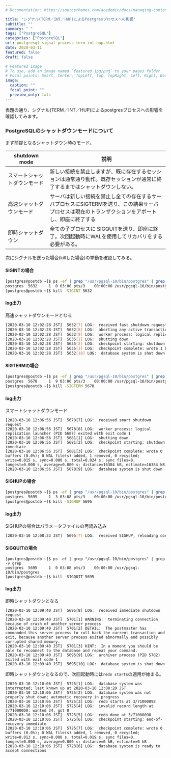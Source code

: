 ```yaml
---
# Documentation: https://sourcethemes.com/academic/docs/managing-content/

title: "シグナル(TERM／INT／HUP)によるPostgresプロセスへの影響"
subtitle: ""
summary: " "
tags: ["PostgreSQL"]
categories: ["PostgreSQL"]
url: postgresql-signal-process-term-int-hup.html
date: 2020-03-11
featured: false
draft: false

# Featured image
# To use, add an image named `featured.jpg/png` to your pages folder.
# Focal points: Smart, Center, TopLeft, Top, TopRight, Left, Right, BottomLeft, Bottom, BottomRight.
image:
  caption: ""
  focal_point: ""
  preview_only: fals
---
```


表題の通り、シグナル(TERM／INT／HUP)によるpostgresプロセスへの影響を確認してみます。

### PostgreSQLのシャットダウンモードについて

まず前提となるシャットダウン時のモード。

| shutdown mode                | 説明                                                         |
| ---------------------------- | ------------------------------------------------------------ |
| スマートシャットダウンモード | 新しい接続を禁止しますが、既に存在するセッションは通常通り動作。既存セッションが通常に終了するまではシャットダウンしない。 |
| 高速シャットダウンモード     | サーバは新しい接続を禁止し全ての存在するサーバプロセスにSIGTERMを送り、この結果サーバプロセスは現在のトランザクションをアボートし、即座に終了する |
| 即時シャットダウン           | 全ての子プロセスに SIGQUITを送り、即座に終了。次回起動時にWALを使用してリカバリをする必要がある。 |

次にシグナルを送った場合(killした場合)の挙動を確認してみる。

#### SIGINTの場合

```sh
[postgres@postdb ~]$ ps -ef | grep "/usr/pgsql-10/bin/postgres" | grep -v grep
postgres  5632     1  0 03:00 pts/3    00:00:00 /usr/pgsql-10/bin/postgres
[postgres@postdb ~]$ kill -SIGINT 5632
```

#### log出力

高速シャットダウンモードとなる

```sh
[2020-03-10 12:02:28 JST]  5632[7] LOG:  received fast shutdown request
[2020-03-10 12:02:28 JST]  5632[8] LOG:  aborting any active transactions
[2020-03-10 12:02:28 JST]  5632[9] LOG:  worker process: logical replication launcher (PID 5641) exited with exit code 1
[2020-03-10 12:02:28 JST]  5635[1] LOG:  shutting down
[2020-03-10 12:02:28 JST]  5635[2] LOG:  checkpoint starting: shutdown immediate
[2020-03-10 12:02:28 JST]  5635[3] LOG:  checkpoint complete: wrote 1 buffers (0.0%); 0 WAL file(s) added, 10 removed, 0 recycled; write=0.015 s, sync=0.000 s, total=0.046 s; sync files=1, longest=0.000 s, average=0.000 s; distance=16384 kB, estimate=16384 kB
[2020-03-10 12:02:28 JST]  5632[10] LOG:  database system is shut down
```

#### SIGTERMの場合

```sh
[postgres@postdb ~]$ ps -ef | grep "/usr/pgsql-10/bin/postgres" | grep -v grep
postgres  5678     1  9 03:06 pts/3    00:00:00 /usr/pgsql-10/bin/postgres
[postgres@postdb ~]$ kill -SIGTERM 5678
```

#### log出力

スマートシャットダウンモード

```
[2020-03-10 12:06:56 JST]  5678[7] LOG:  received smart shutdown request
[2020-03-10 12:06:56 JST]  5678[8] LOG:  worker process: logical replication launcher (PID 5687) exited with exit code 1
[2020-03-10 12:06:56 JST]  5681[1] LOG:  shutting down
[2020-03-10 12:06:56 JST]  5681[2] LOG:  checkpoint starting: shutdown immediate
[2020-03-10 12:06:56 JST]  5681[3] LOG:  checkpoint complete: wrote 0 buffers (0.0%); 0 WAL file(s) added, 1 removed, 0 recycled; write=0.015 s, sync=0.000 s, total=0.024 s; sync files=0, longest=0.000 s, average=0.000 s; distance=16384 kB, estimate=16384 kB
[2020-03-10 12:06:56 JST]  5678[9] LOG:  database system is shut down
```

#### SIGHUPの場合

```sh
[postgres@postdb ~]$ ps -ef | grep "/usr/pgsql-10/bin/postgres" | grep -v grep
postgres  5695     1  3 03:08 pts/3    00:00:00 /usr/pgsql-10/bin/postgres
[postgres@postdb ~]$ kill -SIGHUP 5695
```

#### log出力

SIGHUPの場合はパラメータファイルの再読み込み

```sh
[2020-03-10 12:08:33 JST]  5695[7] LOG:  received SIGHUP, reloading configuration files
```

#### SIGQUITの場合

```
[postgres@postdb ~]$ ps -ef | grep "/usr/pgsql-10/bin/postgres" | grep -v grep
postgres  5695     1  0 03:08 pts/3    00:00:00 /usr/pgsql-10/bin/postgres
[postgres@postdb ~]$ kill -SIGQUIT 5695
```

#### log出力

即時シャットダウンとなる

```
[2020-03-10 12:09:40 JST]  5695[8] LOG:  received immediate shutdown request
[2020-03-10 12:09:40 JST]  5701[1] WARNING:  terminating connection because of crash of another server process
[2020-03-10 12:09:40 JST]  5701[2] DETAIL:  The postmaster has commanded this server process to roll back the current transaction and exit, because another server process exited abnormally and possibly corrupted shared memory.
[2020-03-10 12:09:40 JST]  5701[3] HINT:  In a moment you should be able to reconnect to the database and repeat your command.
[2020-03-10 12:09:40 JST]  5695[9] LOG:  archiver process (PID 5702) exited with exit code 1
[2020-03-10 12:09:40 JST]  5695[10] LOG:  database system is shut down
```

即時シャットダウンとなるので、次回起動時には`redo starts`の適用が始まる。

```
[2020-03-10 12:10:06 JST]  5725[1] LOG:  database system was interrupted; last known up at 2020-03-10 12:08:20 JST
[2020-03-10 12:10:06 JST]  5725[2] LOG:  database system was not properly shut down; automatic recovery in progress
[2020-03-10 12:10:06 JST]  5725[3] LOG:  redo starts at 3/71000098
[2020-03-10 12:10:06 JST]  5725[4] LOG:  invalid record length at 3/710000D0: wanted 24, got 0
[2020-03-10 12:10:06 JST]  5725[5] LOG:  redo done at 3/71000098
[2020-03-10 12:10:06 JST]  5725[6] LOG:  checkpoint starting: end-of-recovery immediate
[2020-03-10 12:10:06 JST]  5725[7] LOG:  checkpoint complete: wrote 0 buffers (0.0%); 0 WAL file(s) added, 1 removed, 0 recycled; write=0.013 s, sync=0.000 s, total=0.019 s; sync files=0, longest=0.000 s, average=0.000 s; distance=0 kB, estimate=0 kB
[2020-03-10 12:10:06 JST]  5723[6] LOG:  database system is ready to accept connections
```

